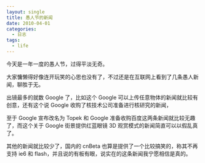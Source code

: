 ```yaml
---
layout: single
title: 愚人节的新闻
date: 2010-04-01
categories:
  - 日志
tags:
  - life
---
```


今天是一年一度的愚人节，过得平淡无奇。

大家慵懒得好像连开玩笑的心思也没有了，不过还是在互联网上看到了几条愚人新闻，聊胜于无。

出镜最多的就数 Google 了，比如这个 Google 可以上传任意物体的新闻就比较有创意，还有这个说 Google 收购了核技术公司准备进行核研究的新闻，

至于 Google 宣布改名为 Topek 和 Google 准备收购百度这两条新闻就比较无趣了，而这个关于 Google 街景提供红蓝眼镜 3D 观赏模式的新闻简直可以以假乱真了。

其他的新闻就比较少了，国内的 cnBeta 也算是提供了一个比较搞笑的，称其不再支持 ie6 和 flash，并且说的有板有眼，说实在的这条新闻我宁愿相信是真的。
